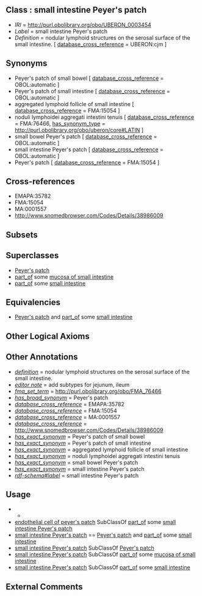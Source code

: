 
## Class : small intestine Peyer's patch

 * *IRI* = http://purl.obolibrary.org/obo/UBERON_0003454
 * *Label* = small intestine Peyer's patch
 * *Definition* = nodular lymphoid structures on the serosal surface of the small intestine. [ [database_cross_reference](../../ef/oboInOwl#hasDbXref.md) = UBERON:cjm ]

## Synonyms

 * Peyer's patch of small bowel [ [database_cross_reference](../../ef/oboInOwl#hasDbXref.md) = OBOL:automatic ]
 * Peyer's patch of small intestine [ [database_cross_reference](../../ef/oboInOwl#hasDbXref.md) = OBOL:automatic ]
 * aggregated lymphoid follicle of small intestine [ [database_cross_reference](../../ef/oboInOwl#hasDbXref.md) = FMA:15054 ]
 * noduli lymphoidei aggregati intestini tenuis [ [database_cross_reference](../../ef/oboInOwl#hasDbXref.md) = FMA:76466, [has_synonym_type](../../pe/oboInOwl#hasSynonymType.md) = http://purl.obolibrary.org/obo/uberon/core#LATIN ]
 * small bowel Peyer's patch [ [database_cross_reference](../../ef/oboInOwl#hasDbXref.md) = OBOL:automatic ]
 * small intestine Peyer's patch [ [database_cross_reference](../../ef/oboInOwl#hasDbXref.md) = OBOL:automatic ]
 * Peyer's patch [ [database_cross_reference](../../ef/oboInOwl#hasDbXref.md) = FMA:15054 ]

## Cross-references

 * EMAPA:35782
 * FMA:15054
 * MA:0001557
 * http://www.snomedbrowser.com/Codes/Details/38986009

## Subsets


## Superclasses

 * [Peyer's patch](../../UBERON/11/UBERON_0001211.md)
 * [part_of](../../BFO/50/BFO_0000050.md) some [mucosa of small intestine](../../UBERON/04/UBERON_0001204.md)
 * [part_of](../../BFO/50/BFO_0000050.md) some [small intestine](../../UBERON/08/UBERON_0002108.md)

## Equivalencies

 * [Peyer's patch](../../UBERON/11/UBERON_0001211.md) and [part_of](../../BFO/50/BFO_0000050.md) some [small intestine](../../UBERON/08/UBERON_0002108.md)

## Other Logical Axioms


## Other Annotations

 * *[definition](../../IAO/15/IAO_0000115.md)* = nodular lymphoid structures on the serosal surface of the small intestine.
 * *[editor note](../../IAO/16/IAO_0000116.md)* = add subtypes for jejunum, ileum
 * *[fma_set_term](../../UBPROP/02/UBPROP_0000202.md)* = http://purl.obolibrary.org/obo/FMA_76466
 * *[has_broad_synonym](../../ym/oboInOwl#hasBroadSynonym.md)* = Peyer's patch
 * *[database_cross_reference](../../ef/oboInOwl#hasDbXref.md)* = EMAPA:35782
 * *[database_cross_reference](../../ef/oboInOwl#hasDbXref.md)* = FMA:15054
 * *[database_cross_reference](../../ef/oboInOwl#hasDbXref.md)* = MA:0001557
 * *[database_cross_reference](../../ef/oboInOwl#hasDbXref.md)* = http://www.snomedbrowser.com/Codes/Details/38986009
 * *[has_exact_synonym](../../ym/oboInOwl#hasExactSynonym.md)* = Peyer's patch of small bowel
 * *[has_exact_synonym](../../ym/oboInOwl#hasExactSynonym.md)* = Peyer's patch of small intestine
 * *[has_exact_synonym](../../ym/oboInOwl#hasExactSynonym.md)* = aggregated lymphoid follicle of small intestine
 * *[has_exact_synonym](../../ym/oboInOwl#hasExactSynonym.md)* = noduli lymphoidei aggregati intestini tenuis
 * *[has_exact_synonym](../../ym/oboInOwl#hasExactSynonym.md)* = small bowel Peyer's patch
 * *[has_exact_synonym](../../ym/oboInOwl#hasExactSynonym.md)* = small intestine Peyer's patch
 * *[rdf-schema#label](../../el/rdf-schema#label.md)* = small intestine Peyer's patch

## Usage

 * -
 * [endothelial cell of peyer's patch](../../CL/11/CL_1000411.md) SubClassOf [part_of](../../BFO/50/BFO_0000050.md) some [small intestine Peyer's patch](../../UBERON/54/UBERON_0003454.md)
 * [small intestine Peyer's patch](../../UBERON/54/UBERON_0003454.md) == [Peyer's patch](../../UBERON/11/UBERON_0001211.md) and [part_of](../../BFO/50/BFO_0000050.md) some [small intestine](../../UBERON/08/UBERON_0002108.md)
 * [small intestine Peyer's patch](../../UBERON/54/UBERON_0003454.md) SubClassOf [Peyer's patch](../../UBERON/11/UBERON_0001211.md)
 * [small intestine Peyer's patch](../../UBERON/54/UBERON_0003454.md) SubClassOf [part_of](../../BFO/50/BFO_0000050.md) some [mucosa of small intestine](../../UBERON/04/UBERON_0001204.md)
 * [small intestine Peyer's patch](../../UBERON/54/UBERON_0003454.md) SubClassOf [part_of](../../BFO/50/BFO_0000050.md) some [small intestine](../../UBERON/08/UBERON_0002108.md)

## External Comments

